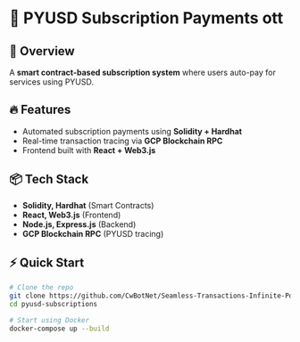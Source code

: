 # 🚀 PYUSD Subscription Payments ott

## 📌 Overview
A **smart contract-based subscription system** where users auto-pay for services using PYUSD.

## 🔥 Features
- Automated subscription payments using **Solidity + Hardhat**
- Real-time transaction tracing via **GCP Blockchain RPC**
- Frontend built with **React + Web3.js**

## 📦 Tech Stack
- **Solidity, Hardhat** (Smart Contracts)
- **React, Web3.js** (Frontend)
- **Node.js, Express.js** (Backend)
- **GCP Blockchain RPC** (PYUSD tracing)


## ⚡ Quick Start
```bash
# Clone the repo
git clone https://github.com/CwBotNet/Seamless-Transactions-Infinite-Possibilities-hackathon.git
cd pyusd-subscriptions

# Start using Docker
docker-compose up --build
